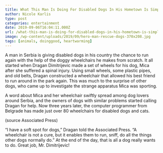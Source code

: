 ```yaml
---
title: What This Man Is Doing For Disabled Dogs In His Hometown Is Simply Heroic
author: Nicole Karlis
type: post
categories: entertainment
date: 2019-09-06T16:04:11.000Z
url: /what-this-man-is-doing-for-disabled-dogs-in-his-hometown-is-simply-heroic/
image: /wp-content/uploads/2019/09/hero-man-rescue-dogs-370x208.jpg
tags: [animals, doinggood, heartwarming]
---
```


A man in Serbia is giving disabled dogs in his country the chance to run again with the help of the doggy wheelchairs he makes from scratch.
It all started when Dragan Dimitrijevic made a set of wheels for his dog, Mica after she suffered a spinal injury. Using small wheels, some plastic pipes, and old belts, Dragan constructed a wheelchair that allowed his best friend to run around in the park again. This was much to the surprise of other dogs, who came up to investigate the strange apparatus Mica was sporting.

A word about Mica and her wheelchair swiftly spread among dog lovers around Serbia, and the owners of dogs with similar problems started calling Dragan for help. Now three years later, the computer programmer from Belgrade has made just over 80 wheelchairs for disabled dogs and cats.

(source Associated Press)

“I have a soft spot for dogs,” Dragan told the Associated Press. “A wheelchair is not a cure, but it enables them to run, sniff, do all the things other dogs normally do.” At the end of the day, that is all a dog really wants to do. Great job, Mr. Dimitrijevic!
